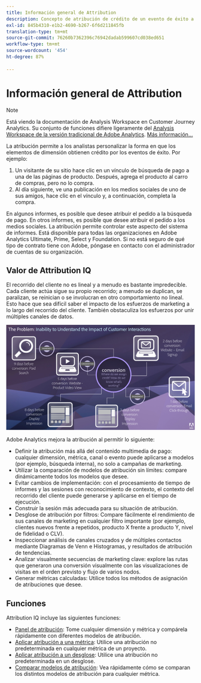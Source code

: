 ```yaml
---
title: Información general de Attribution
description: Concepto de atribución de crédito de un evento de éxito a varios elementos de dimensión.
exl-id: 845b4310-e1b2-4690-b267-6f6d211845fb
translation-type: tm+mt
source-git-commit: 76260b7362396c76942dadab599607cd038ed651
workflow-type: tm+mt
source-wordcount: '454'
ht-degree: 87%

---
```


# Información general de Attribution

>[!NOTE]
>
>Está viendo la documentación de Analysis Workspace en Customer Journey Analytics. Su conjunto de funciones difiere ligeramente del [Analysis Workspace de la versión tradicional de Adobe Analytics](https://docs.adobe.com/content/help/es-ES/analytics/analyze/analysis-workspace/home.html). [Más información...](/help/getting-started/cja-aa.md)

La atribución permite a los analistas personalizar la forma en que los elementos de dimensión obtienen crédito por los eventos de éxito. Por ejemplo:

1. Un visitante de su sitio hace clic en un vínculo de búsqueda de pago a una de las páginas de producto. Después, agrega el producto al carro de compras, pero no lo compra.
2. Al día siguiente, ve una publicación en los medios sociales de uno de sus amigos, hace clic en el vínculo y, a continuación, completa la compra.

En algunos informes, es posible que desee atribuir el pedido a la búsqueda de pago. En otros informes, es posible que desee atribuir el pedido a los medios sociales. La atribución permite controlar este aspecto del sistema de informes. Está disponible para todas las organizaciones en Adobe Analytics Ultimate, Prime, Select y Foundation. Si no está seguro de qué tipo de contrato tiene con Adobe, póngase en contacto con el administrador de cuentas de su organización.

## Valor de Attribution IQ

El recorrido del cliente no es lineal y a menudo es bastante impredecible. Cada cliente actúa sigue su propio recorrido; a menudo se duplican, se paralizan, se reinician o se involucran en otro comportamiento no lineal. Esto hace que sea difícil saber el impacto de los esfuerzos de marketing a lo largo del recorrido del cliente. También obstaculiza los esfuerzos por unir múltiples canales de datos.

![Problema de Attribution IQ](assets/attribution_iq_problem.png)

Adobe Analytics mejora la atribución al permitir lo siguiente:

* Definir la atribución más allá del contenido multimedia de pago: cualquier dimensión, métrica, canal o evento puede aplicarse a modelos (por ejemplo, búsqueda interna), no solo a campañas de marketing.
* Utilizar la comparación de modelos de atribución sin límites: compare dinámicamente todos los modelos que desee.
* Evitar cambios de implementación: con el procesamiento de tiempo de informes y las sesiones con reconocimiento de contexto, el contexto del recorrido del cliente puede generarse y aplicarse en el tiempo de ejecución.
* Construir la sesión más adecuada para su situación de atribución.
* Desglose de atribución por filtros: Compare fácilmente el rendimiento de sus canales de marketing en cualquier filtro importante (por ejemplo, clientes nuevos frente a repetidos, producto X frente a producto Y, nivel de fidelidad o CLV).
* Inspeccionar análisis de canales cruzados y de múltiples contactos mediante Diagramas de Venn e Histogramas, y resultados de atribución de tendencias.
* Analizar visualmente secuencias de marketing clave: explore las rutas que generaron una conversión visualmente con las visualizaciones de visitas en el orden previsto y flujo de varios nodos.
* Generar métricas calculadas: Utilice todos los métodos de asignación de atribuciones que desee.

## Funciones

Attribution IQ incluye las siguientes funciones:

* [Panel de atribución](../c-panels/attribution.md): Tome cualquier dimensión y métrica y compárela rápidamente con diferentes modelos de atribución.
* [Aplicar atribución a una métrica](/help/analysis-workspace/visualizations/freeform-table/column-row-settings/column-settings.md): Utilice una atribución no predeterminada en cualquier métrica de un proyecto.
* [Aplicar atribución a un desglose](/help/components/dimensions/t-breakdown-fa.md): Utilice una atribución no predeterminada en un desglose.
* [Comparar modelos de atribución](/help/components/apply-create-metrics.md): Vea rápidamente cómo se comparan los distintos modelos de atribución para cualquier métrica.
